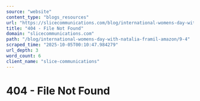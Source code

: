 ```yaml
---
source: "website"
content_type: "blogs_resources"
url: "https://slicecommunications.com/blog/international-womens-day-with-natalia-framil-amazon/9-4"
title: "404 - File Not Found"
domain: "slicecommunications.com"
path: "/blog/international-womens-day-with-natalia-framil-amazon/9-4"
scraped_time: "2025-10-05T00:10:47.984279"
url_depth: 3
word_count: 6
client_name: "slice-communications"
---
```


# 404 - File Not Found